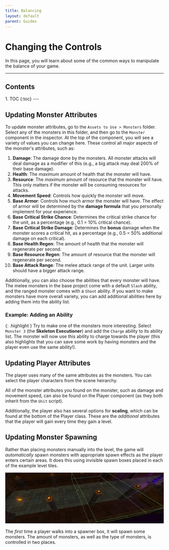 ```yaml
---
title: Balancing
layout: default
parent: Guides
---
```


# Changing the Controls
In this page, you will learn about some of the common ways to manipulate the balance of your game.

---
<h2 class="text-delta">Contents</h2>
1. TOC
{:toc}
---

## Updating Monster Attributes
To update monster attributes, go to the `Assets to Use > Monsters` folder. Select any of the monsters in this folder, and then go to the `Monster` component in the inspector. At the top of the component, you will see a variety of values you can change here. These control all major aspects of the monster's attributes, such as:

1. **Damage**: The damage done by the monsters. All monster attacks will deal damage as a modifier of this (e.g., a big attack may deal 200% of their base damage).
1. **Health**: The *maximum* amount of health that the monster will have.
1. **Resource**: The *maximum* amount of resource that the monster will have. This only matters if the monster will be consuming resources for attacks. 
1. **Movement Speed**: Controls how quickly the monster will move.
1. **Base Armor**: Controls how much armor the monster will have. The effect of armor will be determined by the **damage formula** that you personally implement for your experience.
1. **Base Critical Strike Chance**: Determines the critical strike chance for the unit, as a percentage (e.g., 0.1 = 10% critical chance).
1. **Base Critical Strike Damage**: Determines the **bonus** damage when the monster scores a critical hit, as a percentage (e.g., 0.5 = 50% additional damage on each critical).
1. **Base Health Regen**: The amount of health that the monster will regenerate per second.
1. **Base Resource Regen**: The amount of resource that the monster will regenerate per second.
1. **Base Attack Range**: The melee attack range of the unit. Larger units should have a bigger attack range.

Additionally, you can also choose the abilities that every monster will have. The melee monsters in the base project come with a default `Slash` ability, and the ranged monster comes with a `Shoot` ability. If you want to make monsters have more overall variety, you can add additional abilities here by adding them into the ability list.

### Example: Adding an Ability

{: .highlight }
Try to make one of the monsters more interesting. Select `Monster 3` (the **Skeleton Executioner**) and add the `Charge` ability to its ability list. The monster will now use this ability to charge towards the player (this also highlights that you can save some work by having monsters and the player even use the same ability!).

## Updating Player Attributes
The player uses many of the same attributes as the monsters. You can select the player characters from the scene heirarchy.

All of the monster attributes you found on the monster, such as damage and movement speed, can also be found on the Player component (as they both inherit from the `Unit` script).

Additionally, the player also has several options for **scaling**, which can be found at the bottom of the Player class. These are the *additional* attributes that the player will gain every time they gain a level.

## Updating Monster Spawning
Rather than placing monsters manually into the level, the game will *automatically* spawn monsters with appropriate spawn effects as the player enters certain areas. It does this using invisible spawn boxes placed in each of the example level tiles.

![Image of the Ability Editor](../assets/invisible-spawner-box.jpg)

The *first* time a player walks into a spawner box, it will spawn some monsters. The amount of monsters, as well as the type of monsters, is controlled in two places.

